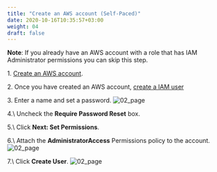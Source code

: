 ```yaml
---
title: "Create an AWS account (Self-Paced)"
date: 2020-10-16T10:35:57+03:00
weight: 04
draft: false
---
```


__Note__: If you already have an AWS account with a role that has IAM Administrator permissions you can skip this step.

1\. [Create an AWS account](https://aws.amazon.com/getting-started/).

2\. Once you have created an AWS account, [create a IAM user](https://console.aws.amazon.com/iam/home?#/users$new) 

3\. Enter a name and set a password.
![02_page](/images/prerequisite/create-aws-user.png)

4.\ Uncheck the __Require Password Reset__ box.

5.\ Click __Next: Set Permissions__.

6.\ Attach the __AdministratorAccess__ Permissions policy to the account. 
![02_page](/images/prerequisite/administrator-policy.png)

7.\ Click __Create User__.
![02_page](/images/prerequisite/create-user.png)
